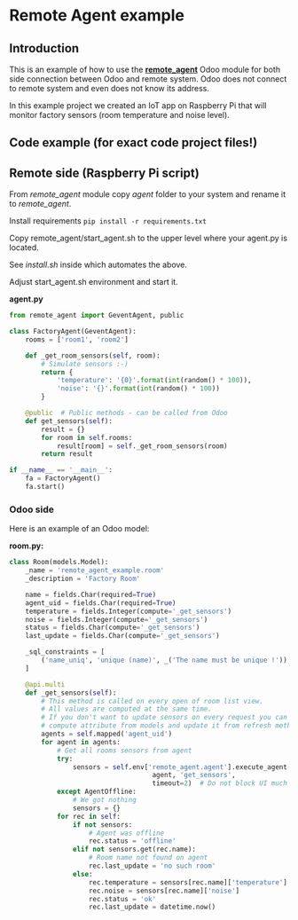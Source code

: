 # Remote Agent example
## Introduction
This is an example of how to use the **[remote_agent](https://github.com/litnimax/remote_agent)** Odoo module for both side connection
between Odoo and remote system. Odoo does not connect to remote system and even does not know its address.

In this example project we created an IoT app on Raspberry Pi that will monitor factory sensors (room temperature and noise level).


## Code example (for exact code project files!)
## Remote side (Raspberry Pi script)
From *remote_agent* module copy *agent* folder to your system and rename it to *remote_agent*.

Install requirements ```pip install -r requirements.txt```

Copy remote_agent/start_agent.sh to the upper level where your agent.py is located.

See *install.sh* inside which automates the above.

Adjust start_agent.sh environment and start it.


**agent.py**
```python
from remote_agent import GeventAgent, public

class FactoryAgent(GeventAgent):
    rooms = ['room1', 'room2']

    def _get_room_sensors(self, room):
        # Simulate sensors :-)
        return {
            'temperature': '{0}'.format(int(random() * 100)),
            'noise': '{}'.format(int(random() * 100))
        }

    @public  # Public methods - can be called from Odoo
    def get_sensors(self):
        result = {}
        for room in self.rooms:
            result[room] = self._get_room_sensors(room)
        return result

if __name__ == '__main__':
    fa = FactoryAgent()
    fa.start()


```

### Odoo side
Here is an example of an Odoo model:

**room.py:**
```python
class Room(models.Model):
    _name = 'remote_agent_example.room'
    _description = 'Factory Room'

    name = fields.Char(required=True)
    agent_uid = fields.Char(required=True)
    temperature = fields.Integer(compute='_get_sensors')
    noise = fields.Integer(compute='_get_sensors')
    status = fields.Char(compute='_get_sensors')
    last_update = fields.Char(compute='_get_sensors')

    _sql_constraints = [
        ('name_uniq', 'unique (name)', _('The name must be unique !')),
    ]

    @api.multi
    def _get_sensors(self):
        # This method is called on every open of room list view.
        # All values are computed at the same time. 
        # If you don't want to update sensors on every request you can remove
        # compute attribute from models and update it from refresh method.
        agents = self.mapped('agent_uid')
        for agent in agents:
            # Get all rooms sensors from agent
            try:
                sensors = self.env['remote_agent.agent'].execute_agent(
                                    agent, 'get_sensors',
                                    timeout=2)  # Do not block UI much if agent is offline
            except AgentOffline:
                # We got nothing
                sensors = {}
            for rec in self:
                if not sensors:
                    # Agent was offline
                    rec.status = 'offline'
                elif not sensors.get(rec.name):
                    # Room name not found on agent
                    rec.last_update = 'no such room'
                else:
                    rec.temperature = sensors[rec.name]['temperature']
                    rec.noise = sensors[rec.name]['noise']
                    rec.status = 'ok'
                    rec.last_update = datetime.now()

```


